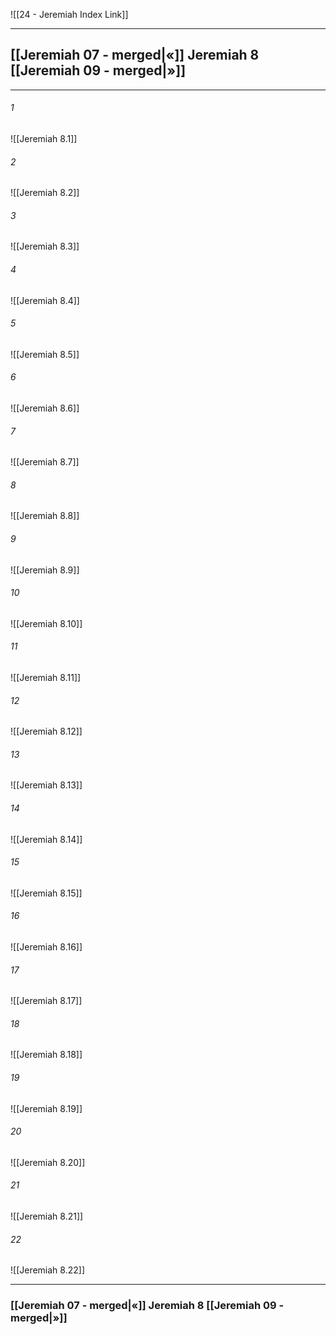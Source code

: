 ![[24 - Jeremiah Index Link]]

---

##  [[Jeremiah 07 - merged|«]] Jeremiah 8 [[Jeremiah 09 - merged|»]]

---

###### 1
![[Jeremiah 8.1]] 

###### 2
![[Jeremiah 8.2]] 

###### 3
![[Jeremiah 8.3]] 

###### 4
![[Jeremiah 8.4]]

###### 5 
![[Jeremiah 8.5]] 

###### 6
![[Jeremiah 8.6]] 

###### 7
![[Jeremiah 8.7]] 

###### 8
![[Jeremiah 8.8]] 

###### 9
![[Jeremiah 8.9]] 

###### 10
![[Jeremiah 8.10]] 

###### 11
![[Jeremiah 8.11]] 

###### 12
![[Jeremiah 8.12]]

###### 13
![[Jeremiah 8.13]] 

###### 14
![[Jeremiah 8.14]] 

###### 15
![[Jeremiah 8.15]]

###### 16
![[Jeremiah 8.16]] 

###### 17
![[Jeremiah 8.17]]

###### 18
![[Jeremiah 8.18]] 

###### 19
![[Jeremiah 8.19]] 

###### 20
![[Jeremiah 8.20]]

###### 21
![[Jeremiah 8.21]] 

###### 22
![[Jeremiah 8.22]] 

---
###  [[Jeremiah 07 - merged|«]] Jeremiah 8 [[Jeremiah 09 - merged|»]]
